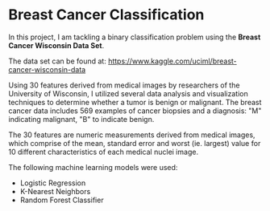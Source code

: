 # Breast Cancer Classification

In this project, I am tackling a binary classification problem using the **Breast Cancer Wisconsin Data Set**.

The data set can be found at:
  https://www.kaggle.com/uciml/breast-cancer-wisconsin-data
  
Using 30 features derived from medical images by researchers of the University of Wisconsin,
I utilized several data analysis and visualization techniques to determine whether a tumor is benign or malignant. The breast cancer data includes 569 examples of cancer biopsies and a diagnosis: "M" indicating malignant, "B" to indicate benign.

The 30 features are numeric measurements derived from medical images, which comprise of the mean, standard error and worst (ie. largest) value for 10 different characteristics of each medical nuclei image.

The following machine learning models were used:
  * Logistic Regression
  * K-Nearest Neighbors
  * Random Forest Classifier

